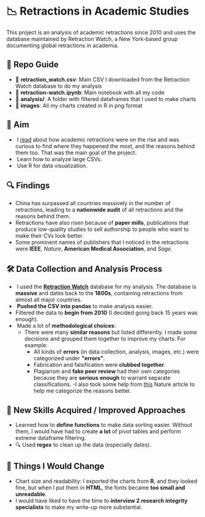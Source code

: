 # 📉 Retractions in Academic Studies

This project is an analysis of academic retractions since 2010 and uses the database maintained by Retraction Watch, a New York-based group documenting global retractions in academia.

## 📁 Repo Guide

- 📄 **retraction_watch.csv**: Main CSV I downloaded from the Retraction Watch database to do my analysis
- 📝 **retraction-watch.ipynb**: Main notebook with all my code    
- 📂 **analysis/**: A folder with filtered dataframes that I used to make charts  
- 📂 **images**: All my charts created in R in png format



## 🎯 Aim

-  I [read](https://www.nature.com/articles/d41586-023-03974-8) about how academic retractions were on the rise and was curious to find where they happened the most, and the reasons behind them too. That was the main goal of the project.
-  Learn how to analyze large CSVs.
-  Use R for data visualization.

## 🔍 Findings

- China has surpassed all countries massively in the number of retractions, leading to a **nationwide audit** of all retractions and the reasons behind them.
- Retractions have also risen because of **paper mills**, publications that produce low-quality studies to sell authorship to people who want to make their CVs look better.
- Some prominent names of publishers that I noticed in the retractions were **IEEE**, *Nature*, **American Medical Association**, and *Sage*.

## 🛠️ Data Collection and Analysis Process

-  I used the [**Retraction Watch**](https://retractionwatch.com/) database for my analysis. The database is **massive** and dates back to the **1800s**, containing retractions from almost all major countries.
-  **Pushed the CSV into pandas** to make analysis easier.
- Filtered the data to **begin from 2010** (I decided going back 15 years was enough).
-  Made a lot of **methodological choices**:
  - There were many **similar reasons** but listed differently. I made some decisions and grouped them together to improve my charts. For example:
    - All kinds of **errors** (in data collection, analysis, images, etc.) were categorized under **"errors"**.
    - Fabrication and falsification were **clubbed together**.
    - Plagiarism and **fake peer review** had their own categories because they are **serious enough** to warrant separate classifications.
    -I also took some help from [this](https://www.nature.com/articles/d41586-023-03974-8) Nature article to help me categorize the reasons better.

## 🚀 New Skills Acquired / Improved Approaches

- Learned how to **define functions** to make data sorting easier. Without them, I would have had to create **a lot** of pivot tables and perform extreme dataframe filtering.
- 🔍 Used **regex** to clean up the data (especially dates).

## 🔄 Things I Would Change

- Chart size and readability: I exported the charts from **R**, and they looked fine, but when I put them in **HTML**, the fonts became **too small and unreadable**.
- I would have liked to have the time to **interview 2 research integrity specialists** to make my write-up more substantial.

